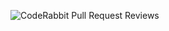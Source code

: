 ![CodeRabbit Pull Request Reviews](https://img.shields.io/coderabbit/prs/github/CosminIlies/ecom-angular-express?labelColor=171717&color=FF570A&link=https%3A%2F%2Fcoderabbit.ai&label=CodeRabbit%20Reviews)
